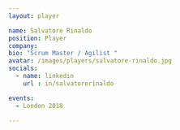 ```yaml
---
layout: player

name: Salvatore Rinaldo
position: Player
company: 
bio: "Scrum Master / Agilist "
avatar: /images/players/salvatore-rinaldo.jpg
socials:
  - name: linkedin
    url : in/salvatorerinaldo

events:
  - London 2018

---
```

